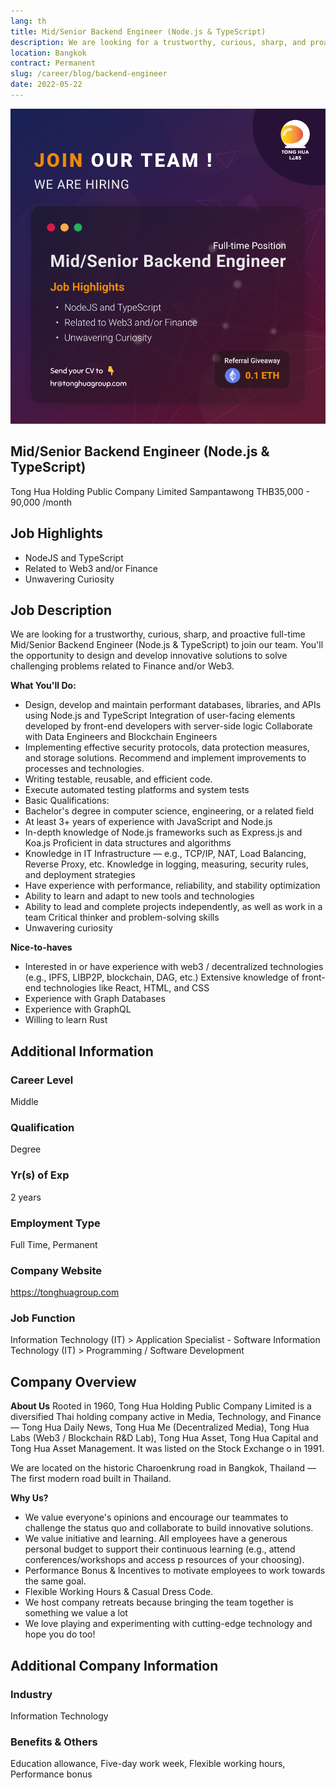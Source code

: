 ```yaml
---
lang: th
title: Mid/Senior Backend Engineer (Node.js & TypeScript)
description: We are looking for a trustworthy, curious, sharp, and proactive full-time Mid/Senior Backend Engineer (Node.js & TypeScript) to join our team. You'll the opportunity to design and develop innovative solutions to solve challenging problems related to Finance and/or Web3.
location: Bangkok
contract: Permanent
slug: /career/blog/backend-engineer
date: 2022-05-22
---
```


![Mid/Senior Backend Engineer (Node.js & TypeScript)](/images/senior_backend_engineer.png)

## Mid/Senior Backend Engineer (Node.js & TypeScript)

Tong Hua Holding Public Company Limited
Sampantawong
THB35,000 - 90,000 /month

## Job Highlights

- NodeJS and TypeScript
- Related to Web3 and/or Finance
- Unwavering Curiosity

## Job Description

We are looking for a trustworthy, curious, sharp, and proactive full-time Mid/Senior Backend Engineer (Node.js & TypeScript) to join our team. You'll the opportunity to design and develop innovative solutions to solve challenging problems related to Finance and/or Web3.

**What You'll Do:**

- Design, develop and maintain performant databases, libraries, and APIs using Node.js and TypeScript Integration of user-facing elements developed by front-end developers with server-side logic Collaborate with Data Engineers and Blockchain Engineers
- Implementing effective security protocols, data protection measures, and storage solutions. Recommend and implement improvements to processes and technologies.
- Writing testable, reusable, and efficient code.
- Execute automated testing platforms and system tests
- Basic Qualifications:
- Bachelor's degree in computer science, engineering, or a related field
- At least 3+ years of experience with JavaScript and Node.js
- In-depth knowledge of Node.js frameworks such as Express.js and Koa.js Proficient in data structures and algorithms
- Knowledge in IT Infrastructure — e.g., TCP/IP, NAT, Load Balancing, Reverse Proxy, etc. Knowledge in logging, measuring, security rules, and deployment strategies
- Have experience with performance, reliability, and stability optimization
- Ability to learn and adapt to new tools and technologies
- Ability to lead and complete projects independently, as well as work in a team Critical thinker and problem-solving skills
- Unwavering curiosity

 **Nice-to-haves**

- Interested in or have experience with web3 / decentralized technologies (e.g., IPFS, LIBP2P, blockchain, DAG, etc.) Extensive knowledge of front-end technologies like React, HTML, and CSS
- Experience with Graph Databases
- Experience with GraphQL
- Willing to learn Rust

## Additional Information

### Career Level

Middle

### Qualification

Degree

### Yr(s) of Exp

2 years

### Employment Type

Full Time, Permanent

### Company Website
<https://tonghuagroup.com>

### Job Function

Information Technology (IT) > Application Specialist - Software
Information Technology (IT) > Programming / Software Development

## Company Overview

**About Us**
Rooted in 1960, Tong Hua Holding Public Company Limited is a diversified Thai holding company active in Media, Technology, and Finance — Tong Hua Daily News, Tong Hua Me (Decentralized Media), Tong Hua Labs (Web3 / Blockchain R&D Lab), Tong Hua Asset, Tong Hua Capital and Tong Hua Asset Management. It was listed on the Stock Exchange o in 1991.

We are located on the historic Charoenkrung road in Bangkok, Thailand — The first modern road built in Thailand.

**Why Us?**

- We value everyone's opinions and encourage our teammates to challenge the status quo and collaborate to build innovative solutions.
- We value initiative and learning. All employees have a generous personal budget to support their continuous learning (e.g., attend conferences/workshops and access p resources of your choosing).
- Performance Bonus & Incentives to motivate employees to work towards the same goal.
- Flexible Working Hours & Casual Dress Code.
- We host company retreats because bringing the team together is something we value a lot
- We love playing and experimenting with cutting-edge technology and hope you do too!

## Additional Company Information

### Industry

Information Technology

### Benefits & Others

Education allowance, Five-day work week, Flexible working hours, Performance bonus
